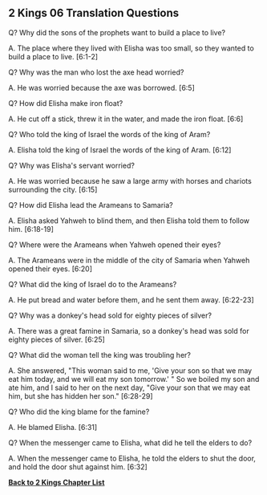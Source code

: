 ## 2 Kings 06 Translation Questions ##

Q? Why did the sons of the prophets want to build a place to live?

A. The place where they lived with Elisha was too small, so they wanted to build a place to live. [6:1-2]

Q? Why was the man who lost the axe head worried?

A. He was worried because the axe was borrowed. [6:5]

Q? How did Elisha make iron float?

A. He cut off a stick, threw it in the water, and made the iron float. [6:6]

Q? Who told the king of Israel the words of the king of Aram?

A. Elisha told the king of Israel the words of the king of Aram. [6:12]

Q? Why was Elisha's servant worried?

A. He was worried because he saw a large army with horses and chariots surrounding the city. [6:15]

Q? How did Elisha lead the Arameans to Samaria?

A. Elisha asked Yahweh to blind them, and then Elisha told them to follow him. [6:18-19]

Q? Where were the Arameans when Yahweh opened their eyes?

A. The Arameans were in the middle of the city of Samaria when Yahweh opened their eyes. [6:20]

Q? What did the king of Israel do to the Arameans?

A. He put bread and water before them, and he sent them away. [6:22-23]

Q? Why was a donkey's head sold for eighty pieces of silver?

A. There was a great famine in Samaria, so a donkey's head was sold for eighty pieces of silver. [6:25]

Q? What did the woman tell the king was troubling her?

A. She answered, "This woman said to me, 'Give your son so that we may eat him today, and we will eat my son tomorrow.' " So we boiled my son and ate him, and I said to her on the next day, "Give your son that we may eat him, but she has hidden her son." [6:28-29]

Q? Who did the king blame for the famine?

A. He blamed Elisha. [6:31]

Q? When the messenger came to Elisha, what did he tell the elders to do?

A. When the messenger came to Elisha, he told the elders to shut the door, and hold the door shut against him. [6:32]

__[Back to 2 Kings Chapter List](./)__


